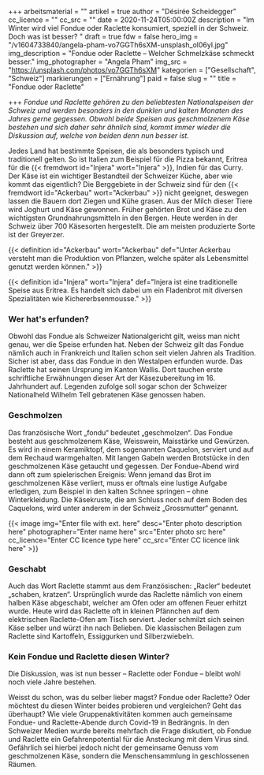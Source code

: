 +++
arbeitsmaterial = ""
artikel = true
author = "Désirée Scheidegger"
cc_licence = ""
cc_src = ""
date = 2020-11-24T05:00:00Z
description = "Im Winter wird viel Fondue oder Raclette konsumiert, speziell in der Schweiz. Doch was ist besser? "
draft = true
fdw = false
hero_img = "/v1604733840/angela-pham-vo7GGTh6sXM-unsplash_ol06yl.jpg"
img_description = "Fondue oder Raclette – Welcher Schmelzkäse schmeckt besser."
img_photographer = "Angela Pham"
img_src = "https://unsplash.com/photos/vo7GGTh6sXM"
kategorien = ["Gesellschaft", "Schweiz"]
markierungen = ["Ernährung"]
paid = false
slug = ""
title = "Fondue oder Raclette"

+++
_Fondue und Raclette gehören zu den beliebtesten Nationalspeisen der Schweiz und werden besonders in den dunklen und kalten Monaten des Jahres gerne gegessen. Obwohl beide Speisen aus geschmolzenem Käse bestehen und sich daher sehr ähnlich sind, kommt immer wieder die Diskussion auf, welche von beiden denn nun besser ist._

Jedes Land hat bestimmte Speisen, die als besonders typisch und traditionell gelten. So ist Italien zum Beispiel für die Pizza bekannt, Eritrea für die {{< fremdwort id="Injera" wort="Injera" >}}, Indien für das Curry. Der Käse ist ein wichtiger Bestandteil der Schweizer Küche, aber wie kommt das eigentlich? Die Berggebiete in der Schweiz sind für den {{< fremdwort id="Ackerbau" wort="Ackerbau" >}} nicht geeignet, deswegen lassen die Bauern dort Ziegen und Kühe grasen. Aus der Milch dieser Tiere wird Joghurt und Käse gewonnen. Früher gehörten Brot und Käse zu den wichtigsten Grundnahrungsmitteln in den Bergen. Heute werden in der Schweiz über 700 Käsesorten hergestellt. Die am meisten produzierte Sorte ist der Greyerzer.

{{< definition id="Ackerbau" wort="Ackerbau" def="Unter Ackerbau versteht man die Produktion von Pflanzen, welche später als Lebensmittel genutzt werden können." >}}

{{< definition id="Injera" wort="Injera" def="Injera ist eine traditionelle Speise aus Eritrea. Es handelt sich dabei um ein Fladenbrot mit diversen Spezialitäten wie Kichererbsenmousse." >}}

### Wer hat's erfunden?

Obwohl das Fondue als Schweizer Nationalgericht gilt, weiss man nicht genau, wer die Speise erfunden hat. Neben der Schweiz gilt das Fondue nämlich auch in Frankreich und Italien schon seit vielen Jahren als Tradition. Sicher ist aber, dass das Fondue in den Westalpen erfunden wurde. Das Raclette hat seinen Ursprung im Kanton Wallis. Dort tauchen erste schriftliche Erwähnungen dieser Art der Käsezubereitung im 16. Jahrhundert auf. Legenden zufolge soll sogar schon der Schweizer Nationalheld Wilhelm Tell gebratenen Käse genossen haben.

### Geschmolzen

Das französische Wort „fondu“ bedeutet „geschmolzen“. Das Fondue besteht aus geschmolzenem Käse, Weisswein, Maisstärke und Gewürzen. Es wird in einem Keramiktopf, dem sogenannten Caquelon, serviert und auf dem Rechaud warmgehalten. Mit langen Gabeln werden Brotstücke in den geschmolzenen Käse getaucht und gegessen. Der Fondue-Abend wird dann oft zum spielerischen Ereignis: Wenn jemand das Brot im geschmolzenen Käse verliert, muss er oftmals eine lustige Aufgabe erledigen, zum Beispiel in den kalten Schnee springen – ohne Winterkleidung. Die Käsekruste, die am Schluss noch auf dem Boden des Caquelons, wird unter anderem in der Schweiz „Grossmutter“ genannt.

{{< image img="Enter file with ext. here" desc="Enter photo description here" photographer="Enter name here" src="Enter photo src here" cc_licence="Enter CC licence type here" cc_src="Enter CC licence link here" >}}

### Geschabt

Auch das Wort Raclette stammt aus dem Französischen: „Racler“ bedeutet „schaben, kratzen“. Ursprünglich wurde das Raclette nämlich von einem halben Käse abgeschabt, welcher am Ofen oder am offenen Feuer erhitzt wurde. Heute wird das Raclette oft in kleinen Pfännchen auf dem elektrischen Raclette-Ofen am Tisch serviert. Jeder schmilzt sich seinen Käse selber und würzt ihn nach Belieben. Die klassischen Beilagen zum Raclette sind Kartoffeln, Essiggurken und Silberzwiebeln.

### Kein Fondue und Raclette diesen Winter?

Die Diskussion, was ist nun besser – Raclette oder Fondue – bleibt wohl noch viele Jahre bestehen.

Weisst du schon, was du selber lieber magst? Fondue oder Raclette? Oder möchtest du diesen Winter beides probieren und vergleichen? Geht das überhaupt? Wie viele Gruppenaktivitäten kommen auch gemeinsame Fondue- und Raclette-Abende durch Covid-19 in Bedrängnis. In den Schweizer Medien wurde bereits mehrfach die Frage diskutiert, ob Fondue und Raclette ein Gefahrenpotential für die Ansteckung mit dem Virus sind. Gefährlich sei hierbei jedoch nicht der gemeinsame Genuss vom geschmolzenen Käse, sondern die Menschensammlung in geschlossenen Räumen.